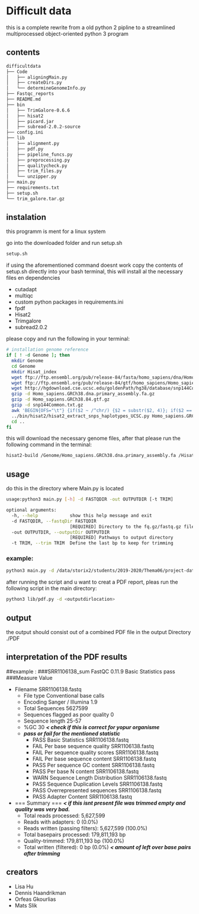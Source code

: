 # Difficult data

this is a complete rewrite from a old python 2 pipline to a streamlined multiprocessed object-oriented python 3 program

## contents
```bash
difficultdata
├── Code
│   ├── aligningMain.py
│   ├── createDirs.py
│   └── determineGenomeInfo.py
├── Fastqc_reports
├── README.md
├── bin
│   ├── TrimGalore-0.6.6
│   ├── hisat2
│   ├── picard.jar
│   ├── subread-2.0.2-source
├── config.ini
├── lib
│   ├── alignment.py
│   ├── pdf.py
│   ├── pipeline_funcs.py
│   ├── preprocessing.py
│   ├── qualitycheck.py
│   ├── trim_files.py
│   └── unzipper.py
├── main.py
├── requirements.txt
├── setup.sh
└── trim_galore.tar.gz


```

## instalation 
this programm is ment for a linux system 

go into the downloaded folder and run setup.sh 
```bash
setup.sh
```
if using the aforementioned command doesnt work copy the contents of setup.sh directly into your bash terminal,
this will install al the necessary files en dependencies 
* cutadapt
* multiqc
* custom python packages in requirements.ini
* fpdf
* Hisat2
* Trimgalore
* subread2.0.2

please copy and  run the following in your terminal:
```bash
# installation genome reference
if [ ! -d Genome ]; then
  mkdir Genome
  cd Genome
  mkdir Hisat_index
  wget ftp://ftp.ensembl.org/pub/release-84/fasta/homo_sapiens/dna/Homo_sapiens.GRCh38.dna.primary_assembly.fa.gz
  wget ftp://ftp.ensembl.org/pub/release-84/gtf/homo_sapiens/Homo_sapiens.GRCh38.84.gtf.gz
  wget http://hgdownload.cse.ucsc.edu/goldenPath/hg38/database/snp144Common.txt.gz
  gzip -d Homo_sapiens.GRCh38.dna.primary_assembly.fa.gz
  gzip -d Homo_sapiens.GRCh38.84.gtf.gz
  gzip -d snp144Common.txt.gz
  awk 'BEGIN{OFS="\t"} {if($2 ~ /^chr/) {$2 = substr($2, 4)}; if($2 == "M") {$2 = "MT"} print}' snp144Common.txt > snp144Common.txt.ensembl
  ../bin/hisat2/hisat2_extract_snps_haplotypes_UCSC.py Homo_sapiens.GRCh38.dna.primary_assembly.fa snp144Common.txt.ensembl Homo_sapiens
  cd ..
fi

```
this will download the necessary genome files, 
after that please run the following command in the terminal:
```bash
hisat2-build /Genome/Homo_sapiens.GRCh38.dna.primary_assembly.fa /Hisat_index/Homo_sapiens.GRCh38.dna.primary_assemblytest
```

## usage 

do this in the directory where Main.py is located
```bash
usage:python3 main.py [-h] -d FASTQDIR -out OUTPUTDIR [-t TRIM]

optional arguments:
  -h, --help            show this help message and exit
  -d FASTQDIR, --fastqDir FASTQDIR
                        [REQUIRED] Directory to the fq.gz/fastq.gz files
  -out OUTPUTDIR, --outputDir OUTPUTDIR
                        [REQUIRED] Pathways to output directory
  -t TRIM, --trim TRIM  Define the last bp to keep for trimming

```
### example:
```bash
python3 main.py -d /data/storix2/students/2019-2020/Thema06/project-data/How_to_deal_with_difficult_data/Data -o hs -out /students/2021-2022/Thema06/mpslik
```

after running the script and u want to creat a PDF report, pleas run the following script in the main directory: 
```bash
python3 lib/pdf.py -d <outputdirlocation>
```

## output

the output should consist out of a combined PDF file in the output Directory ./PDF

## interpretation of the PDF results 

##example :
###SRR1106138_sum
FastQC	0.11.9
Basic Statistics	pass
###Measure	Value
- Filename	SRR1106138.fastq 
  - File type	Conventional base calls
  - Encoding	Sanger / Illumina 1.9
  - Total Sequences	5627599
  - Sequences flagged as poor quality	0
  - Sequence length	25-57
  - %GC	30  ***< check if this is correct for yopur organisme*** 
  - ***pass or fail for the mentioned statistic***
    - PASS	Basic Statistics	SRR1106138.fastq
    - FAIL	Per base sequence quality	SRR1106138.fastq
    - FAIL	Per sequence quality scores	SRR1106138.fastq
    - FAIL	Per base sequence content	SRR1106138.fastq
    - PASS	Per sequence GC content	SRR1106138.fastq
    - PASS	Per base N content	SRR1106138.fastq
    - WARN	Sequence Length Distribution	SRR1106138.fastq
    - PASS	Sequence Duplication Levels	SRR1106138.fastq
    - PASS	Overrepresented sequences	SRR1106138.fastq
    - PASS	Adapter Content	SRR1106138.fastq
- === Summary === ***< if this isnt present file was trimmed empty and quality was very bad.***
  - Total reads processed: 5,627,599
  - Reads with adapters: 0 (0.0%)
  - Reads written (passing filters): 5,627,599 (100.0%)
  - Total basepairs processed: 179,811,193 bp
  - Quality-trimmed: 179,811,193 bp (100.0%)
  - Total written (filtered): 0 bp (0.0%) ***< amount of left over base pairs after trimming***

## creators 
- Lisa Hu 
- Dennis Haandrikman 
- Orfeas Gkourlias
- Mats Slik
